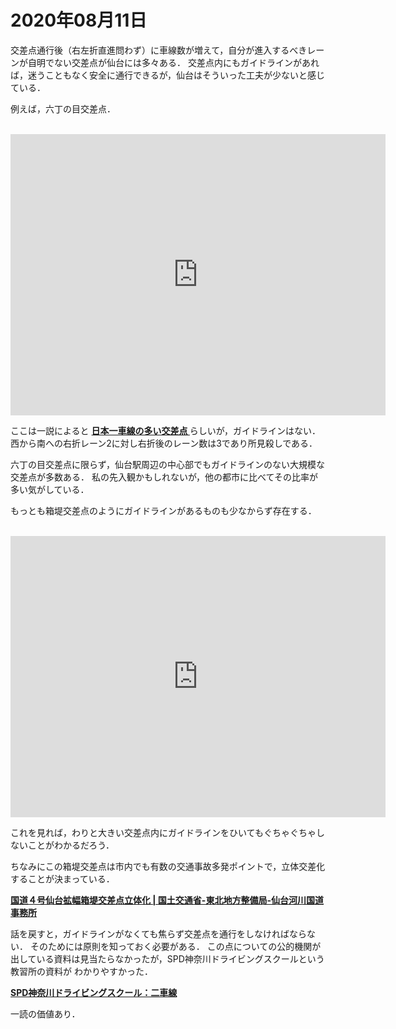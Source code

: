 # 2020年08月11日 


交差点通行後（右左折直進問わず）に車線数が増えて，自分が進入するべきレーンが自明でない交差点が仙台には多々ある．
交差点内にもガイドラインがあれば，迷うこともなく安全に通行できるが，仙台はそういった工夫が少ないと感じている．


例えば，六丁の目交差点．

<br>
<iframe src="https://www.google.com/maps/embed?pb=!1m14!1m12!1m3!1d661.9344013179153!2d140.9286779373225!3d38.25110531783968!2m3!1f0!2f0!3f0!3m2!1i1024!2i768!4f13.1!5e1!3m2!1sen!2sjp!4v1597155091095!5m2!1sen!2sjp" width="600" height="450" frameborder="0" style="border:0;" allowfullscreen="" aria-hidden="false" tabindex="0"></iframe>
<br>

ここは一説によると **[日本一車線の多い交差点 ](https://stako.hateblo.jp/entry/20190216/1550313371)** らしいが，ガイドラインはない．
西から南への右折レーン2に対し右折後のレーン数は3であり所見殺しである．



六丁の目交差点に限らず，仙台駅周辺の中心部でもガイドラインのない大規模な交差点が多数ある．
私の先入観かもしれないが，他の都市に比べてその比率が多い気がしている．



もっとも箱堤交差点のようにガイドラインがあるものも少なからず存在する．

<br>
<iframe src="https://www.google.com/maps/embed?pb=!1m14!1m12!1m3!1d615.7410079584942!2d140.93826926829513!3d38.26107334889522!2m3!1f0!2f0!3f0!3m2!1i1024!2i768!4f13.1!5e1!3m2!1sen!2sjp!4v1597155501272!5m2!1sen!2sjp" width="600" height="450" frameborder="0" style="border:0;" allowfullscreen="" aria-hidden="false" tabindex="0"></iframe>
<br>


これを見れば，わりと大きい交差点内にガイドラインをひいてもぐちゃぐちゃしないことがわかるだろう．


ちなみにこの箱堤交差点は市内でも有数の交通事故多発ポイントで，立体交差化することが決まっている．

**[国道４号仙台拡幅箱堤交差点立体化 | 国土交通省-東北地方整備局-仙台河川国道事務所](http://www.thr.mlit.go.jp/sendai/douro/r4/kakufuku/index.html)**




話を戻すと，ガイドラインがなくても焦らず交差点を通行をしなければならない．
そのためには原則を知っておく必要がある．
この点についての公的機関が出している資料は見当たらなかったが，SPD神奈川ドライビングスクールという教習所の資料が
わかりやすかった．



**[SPD神奈川ドライビングスクール：二車線](https://www.pd-school.yokohama/pdf/two_lane.pdf)**



一読の価値あり．